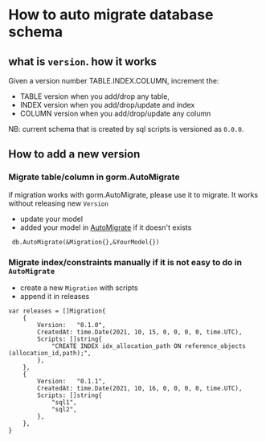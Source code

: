 # How to auto migrate database schema 

## what is `version`. how it works
Given a version number TABLE.INDEX.COLUMN, increment the:

- TABLE version when you add/drop any table,
- INDEX version when you add/drop/update and index
- COLUMN version when you add/drop/update any column

NB: current schema that is created by sql scripts is versioned as `0.0.0`. 

## How to add a new version

### Migrate table/column in gorm.AutoMigrate
 if migration works with gorm.AutoMigrate, please use it to migrate. It works without releasing new `Version` 
 - update your model
 - added your model in [AutoMigrate](postgres_releases.go#L4) if it doesn't exists
  ```
   db.AutoMigrate(&Migration{},&YourModel{})
  ```

### Migrate index/constraints manually if it is not easy to do in `AutoMigrate`
- create a new `Migration` with scripts
- append it in releases
```
var releases = []Migration{
	{
		Version:   "0.1.0",
		CreatedAt: time.Date(2021, 10, 15, 0, 0, 0, 0, time.UTC),
		Scripts: []string{
			"CREATE INDEX idx_allocation_path ON reference_objects (allocation_id,path);",
		},
	},
    {
		Version:   "0.1.1",
		CreatedAt: time.Date(2021, 10, 16, 0, 0, 0, 0, time.UTC),
		Scripts: []string{
			"sql1",
            "sql2",
		},
	},
}
```
